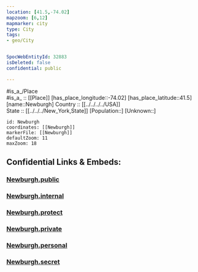 ```yaml
---
location: [41.5,-74.02] 
mapzoom: [6,12] 
mapmarker: city 
type: City
tags:
- geo/City


SpocWebEntityId: 32883
isDeleted: false
confidential: public

---
```

#is_a_/Place  
#is_a_ :: [[Place]] 
[has_place_longitude::-74.02] 
[has_place_latitude::41.5] 
[name::Newburgh] 
Country :: [[../../../../USA]]  
State :: [[../../../New_York,State]] 
[Population::] 
[Unknown::] 


```leaflet
id: Newburgh
coordinates: [[Newburgh]] 
markerFile: [[Newburgh]] 
defaultZoom: 11 
maxZoom: 18
```


## Confidential Links & Embeds: 

### [Newburgh.public](/_public/\Earth\Continent\America~North\USA\USA~Eastern\New_York,State\counties~New_York\Orange,CountyNewburgh.public.md) 

### [Newburgh.internal](/_internal/\Earth\Continent\America~North\USA\USA~Eastern\New_York,State\counties~New_York\Orange,CountyNewburgh.internal.md) 

### [Newburgh.protect](/_protect/\Earth\Continent\America~North\USA\USA~Eastern\New_York,State\counties~New_York\Orange,CountyNewburgh.protect.md) 

### [Newburgh.private](/_private/\Earth\Continent\America~North\USA\USA~Eastern\New_York,State\counties~New_York\Orange,CountyNewburgh.private.md) 

### [Newburgh.personal](/_personal/\Earth\Continent\America~North\USA\USA~Eastern\New_York,State\counties~New_York\Orange,CountyNewburgh.personal.md) 

### [Newburgh.secret](/_secret/\Earth\Continent\America~North\USA\USA~Eastern\New_York,State\counties~New_York\Orange,CountyNewburgh.secret.md)

